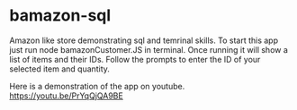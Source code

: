 # bamazon-sql
Amazon like store demonstrating sql and temrinal skills.
To start this app just run node bamazonCustomer.JS in terminal. Once running it will show a list of items and their IDs. Follow the prompts to enter the ID of your selected item and quantity.

Here is a demonstration of the app on youtube.
https://youtu.be/PrYqQjQA9BE